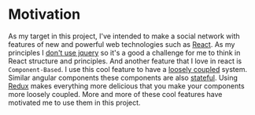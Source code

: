# Motivation

As my target in this project, I've intended to make a social network with features of new and powerful web technologies such as [React](https://facebook.github.io/react/). As my principles I [don't use jquery](https://www.quora.com/Should-I-use-React-with-jQuery) so it's a good a challenge for me to think in React structure and principles. And another feature that I love in react is `Component-Based`. I use this cool feature to have a [loosely coupled](https://en.wikipedia.org/wiki/Loose_coupling) system. Similar angular components these components are also [stateful](https://toddmotto.com/stateful-stateless-components). Using [Redux]() makes everything more delicious that you make your components more loosely coupled. More and more of these cool features have motivated me to use them in this project.